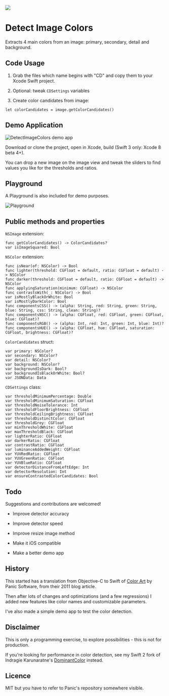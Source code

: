 ![](https://img.shields.io/badge/Swift-3-orange.svg?style=flat)

# Detect Image Colors

Extracts 4 main colors from an image: primary, secondary, detail and background.

## Code Usage

1. Grab the files which name begins with "CD" and copy them to your Xcode Swift project.

2. Optional: tweak `CDSettings` variables

3. Create color candidates from image:

```   
let colorCandidates = image.getColorCandidates()
```  

## Demo Application

![DetectImageColors demo app](https://www.evernote.com/shard/s89/sh/691456c3-1d2b-4b3c-8faf-2105af6bb380/e43f803817a7a7a2/res/2d53de18-7bc0-444a-adea-40bc2213e48d/skitch.png)

Download or clone the project, open in Xcode, build (Swift 3 only: Xcode 8 beta 4+).

You can drop a new image on the image view and tweak the sliders to find values you like for the thresholds and ratios.

## Playground

A Playground is also included for demo purposes.

![Playground](https://www.evernote.com/shard/s89/sh/f223b9ae-e80e-42e1-a5ea-84440b04d3d1/9c0807d8f4b67d31/res/c0740876-dc0d-4000-b10f-b277e71f4d40/skitch.png)

## Public methods and properties

`NSImage` extension:

    func getColorCandidates() -> ColorCandidates?
    var isImageSquared: Bool

`NSColor` extension:

    func isNear(of: NSColor) -> Bool
    func lighter(threshold: CGFloat = default, ratio: CGFloat = default) -> NSColor
    func darker(threshold: CGFloat = default, ratio: CGFloat = default) -> NSColor
    func applyingSaturation(minimum: CGFloat) -> NSColor
    func contrastsWith(_: NSColor) -> Bool
    var isMostlyBlackOrWhite: Bool
    var isMostlyDarkColor: Bool
    func componentsCSS() -> (alpha: String, red: String, green: String, blue: String, css: String, clean: String)?
    func componentsNSC() -> (alpha: CGFloat, red: CGFloat, green: CGFloat, blue: CGFloat)?
    func componentsRGB() -> (alpha: Int, red: Int, green: Int, blue: Int)?
    func componentsHUE() -> (alpha: CGFloat, hue: CGFloat, saturation: CGFloat, brightness: CGFloat)?

`ColorCandidates` struct:

    var primary: NSColor?
    var secondary: NSColor?
    var detail: NSColor?
    var background: NSColor?
    var backgroundIsDark: Bool?
    var backgroundIsBlackOrWhite: Bool?
    var JSONData: Data

`CDSettings` class:

    var thresholdMinimumPercentage: Double
    var thresholdMinimumSaturation: CGFloat
    var thresholdNoiseTolerance: Int
    var thresholdFloorBrightness: CGFloat
    var thresholdCeilingBrightness: CGFloat
    var thresholdDistinctColor: CGFloat
    var thresholdGrey: CGFloat
    var minThresholdWhite: CGFloat
    var maxThresholdBlack: CGFloat
    var lighterRatio: CGFloat
    var darkerRatio: CGFloat
    var contrastRatio: CGFloat
    var luminanceAddedWeight: CGFloat
    var YUVRedRatio: CGFloat
    var YUVGreenRatio: CGFloat
    var YUVBlueRatio: CGFloat
    var detectorDistanceFromLeftEdge: Int
    var detectorResolution: Int
    var ensureContrastedColorCandidates: Bool

## Todo

Suggestions and contributions are welcomed! 

- Improve detector accuracy

- Improve detector speed

- Improve resize image method

- Make it iOS compatible

- Make a better demo app

## History

This started has a translation from Objective-C to Swift of [Color Art](https://github.com/panicinc/ColorArt) by Panic Software, from their 2011 blog article.

Then after lots of changes and optimizations (and a few regressions) I added new features like color names and customizable parameters.

I've also made a simple demo app to test the color detection.

## Disclaimer

This is only a programming exercise, to explore possibilities - this is not for production.

If you're looking for performance in color detection, see my Swift 2 fork of Indragie Karunaratne's [DominantColor](https://github.com/ericdke/DominantColor) instead.

## Licence

MIT but you have to refer to Panic's repository somewhere visible.